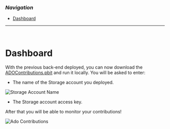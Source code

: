 ### _Navigation_

- [Dashboard](#dashboard)

---

<br>

# Dashboard

With the previous back-end deployed, you can now download the [ADOContributions.pbit][AdoContributionsDashboard] and run it locally. You will be asked to enter:
- The name of the Storage account you deployed.

![Storage Account Name][StorageAccountName]

- The Storage account access key.

After that you will be able to monitor your contributions!

![Ado Contributions][AdoContributions]


<!-- Docs -->

<!-- Images -->
[StorageAccountName]: <./media/ado-storage-account.png>
[AdoContributions]: <./media/Ado-contributions-dashboard.png>

<!-- References -->
[AdoContributionsDashboard]: <https://github.com/Azure/CCOInsights/blob/main/dashboards/ADODashboard-Contributors/ADOContributions%20v1.0.pbit>